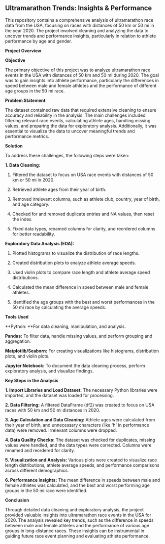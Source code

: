 ## Ultramarathon Trends: Insights & Performance

This repository contains a comprehensive analysis of ultramarathon race data from the USA, focusing on races with distances of 50 km or 50 mi in the year 2020. The project involved cleaning and analyzing the data to uncover trends and performance insights, particularly in relation to athlete performance by age and gender.

**Project Overview**

**Objective**

The primary objective of this project was to analyze ultramarathon race events in the USA with distances of 50 km and 50 mi during 2020. The goal was to gain insights into athlete performance, particularly the differences in speed between male and female athletes and the performance of different age groups in the 50 mi race.

**Problem Statement**

The dataset contained raw data that required extensive cleaning to ensure accuracy and reliability in the analysis. The main challenges included filtering relevant race events, calculating athlete ages, handling missing values, and preparing the data for exploratory analysis. Additionally, it was essential to visualize the data to uncover meaningful trends and performance metrics.

**Solution**

To address these challenges, the following steps were taken:

**1. Data Cleaning:**

1. Filtered the dataset to focus on USA race events with distances of 50 km or 50 mi in 2020.

2. Retrieved athlete ages from their year of birth.
 
3. Removed irrelevant columns, such as athlete club, country, year of birth, and age category.

4. Checked for and removed duplicate entries and NA values, then reset the index.

5. Fixed data types, renamed columns for clarity, and reordered columns for better readability.

**Exploratory Data Analysis (EDA):**

1. Plotted histograms to visualize the distribution of race lengths.

2. Created distribution plots to analyze athlete average speeds.

3. Used violin plots to compare race length and athlete average speed distributions.

4. Calculated the mean difference in speed between male and female athletes.

5. Identified the age groups with the best and worst performances in the 50 mi race by calculating the average speeds.

**Tools Used**

**Python: **For data cleaning, manipulation, and analysis.

**Pandas:** To filter data, handle missing values, and perform grouping and aggregation.

**Matplotlib/Seaborn:** For creating visualizations like histograms, distribution plots, and violin plots.

**Jupyter Notebook:** To document the data cleaning process, perform exploratory analysis, and visualize findings.

**Key Steps in the Analysis**

**1. Import Libraries and Load Dataset:** The necessary Python libraries were imported, and the dataset was loaded for processing.

**2. Data Filtering:** A filtered DataFrame (df2) was created to focus on USA races with 50 km and 50 mi distances in 2020.

**3. Age Calculation and Data Cleaning:** Athlete ages were calculated from their year of birth, and unnecessary characters (like 'h' in performance data) were removed. Irrelevant columns were dropped.

**4. Data Quality Checks:** The dataset was checked for duplicates, missing values were handled, and the data types were corrected. Columns were renamed and reordered for clarity.

**5. Visualization and Analysis:** Various plots were created to visualize race length distributions, athlete average speeds, and performance comparisons across different demographics.

**6. Performance Insights:** The mean difference in speeds between male and female athletes was calculated, and the best and worst performing age groups in the 50 mi race were identified.

**Conclusion**

Through detailed data cleaning and exploratory analysis, the project provided valuable insights into ultramarathon race events in the USA for 2020. The analysis revealed key trends, such as the difference in speeds between male and female athletes and the performance of various age groups in long-distance races. These insights can be instrumental in guiding future race event planning and evaluating athlete performance.

